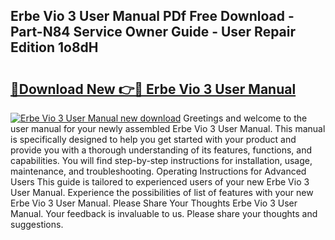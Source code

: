 ## Erbe Vio 3 User Manual PDf Free Download - Part-N84 Service Owner Guide - User Repair Edition 1o8dH

# <h2><a href="http://bc36408.oget.top/?id=Erbe+Vio+3+User+Manual">🔗Download New 👉🔴 Erbe Vio 3 User Manual</a></h2>

[![Erbe Vio 3 User Manual new download](https://i.imgur.com/5g1atiW.png)](http://bc36408.oget.top/?id=Erbe+Vio+3+User+Manual)
Greetings and welcome to the user manual for your newly assembled Erbe Vio 3 User Manual. This manual is specifically designed to help you get started with your product and provide you with a thorough understanding of its features, functions, and capabilities. You will find step-by-step instructions for installation, usage, maintenance, and troubleshooting. Operating Instructions for Advanced Users This guide is tailored to experienced users of your new Erbe Vio 3 User Manual. Experience the possibilities of list of features with your new Erbe Vio 3 User Manual. Please Share Your Thoughts Erbe Vio 3 User Manual. Your feedback is invaluable to us. Please share your thoughts and suggestions.
